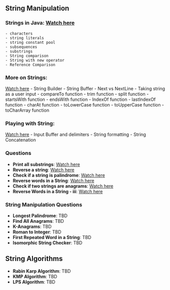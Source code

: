 ## String Manipulation
### Strings in Java: [Watch here](https://youtu.be/aqjGYjtczvY)
    - characters
    - string literals
    - string constant pool
    - subsequences
    - substrings
    - String comparison
    - String with new operator
    - Reference Comparison

### More on Strings: 
[Watch here](https://youtu.be/rXSUJ-PwU4g)
    - String Builder
    - String Buffer
    - Next vs NextLine
    - Taking string as a user input
    - compareTo function
    - trim function
    - split function
    - startsWith function
    - endsWith function
    - IndexOf function
    - lastIndexOf function
    - charAt function
    - toLowerCase function
    - toUpperCase function
    - toCharArray function

### Playing with String: 
[Watch here](https://youtu.be/SrPyIYakYt8)
    - Input Buffer and delimiters
    - String formatting
    - String Concatenation

### Questions
- **Print all substrings**: [Watch here](https://youtu.be/I1rgYRi1tXE)
- **Reverse a string**: [Watch here](https://youtu.be/m9QAjIVnmp4)
- **Check if a string is palindrome**: [Watch here](https://youtu.be/-HGtMO4MkWs)
- **Reverse words in a String**: [Watch here](https://youtu.be/KhNAMB3jDOU)
- **Check if two strings are anagrams**: [Watch here](https://youtu.be/SFF3ND7TPc0)
- **Reverse Words in a String - iii**: [Watch here](https://youtu.be/ajhV7EYLfOY)

### String Manipulation Questions
- **Longest Palindrome**: TBD
- **Find All Anagrams**: TBD
- **K-Anagrams**: TBD
- **Roman to Integer**: TBD
- **First Repeated Word in a String**: TBD
- **Isomorphic String Checker**: TBD

## String Algorithms
- **Rabin Karp Algorithm**: TBD
- **KMP Algorithm**: TBD
- **LPS Algorithm**: TBD
